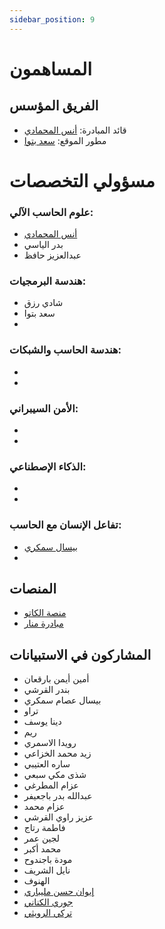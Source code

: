 ```yaml
---
sidebar_position: 9
---
```


# المساهمون

## الفريق المؤسس
- قائد المبادرة: [أنس المحمادي](https://x.com/itsanas121)  
- مطور الموقع: [سعد بتوا](https://x.com/SaadBatwa)



# مسؤولي التخصصات
### علوم الحاسب الآلي:

- [أنس المحمادي](https://x.com/itsanas121) 
- بدر الياسي
- عبدالعزيز حافظ

### هندسة البرمجيات:
- شادي رزق
- سعد بتوا
-

### هندسة الحاسب والشبكات:
- 
-

### الأمن السيبراني:
-
-

### الذكاء الإصطناعي:
-
-

### تفاعل الإنسان مع الحاسب:
- [بيسال سمكري](https://www.linkedin.com/in/بيسال-سمكري-66a92b2b8)
-



## المنصات  
- [منصة الكاتو](http://elcato.sb.sa)  
- [مبادرة منار](https://x.com/Manarinit)
  
## المشاركون في الاستبيانات  
- أمين أيمن بارقعان  
- بندر القرشي  
- بيسال عصام سمكري  
- تراو  
- دينا يوسف  
- ريم  
- رويدا الاسمري  
- زيد محمد الخزاعي  
- ساره العتيبي  
- شذى مكي سبعي  
- عزام المطرغي  
- عبدالله بدر باجعيفر  
- عزام محمد  
- عزيز راوي القرشي  
- فاطمة رتاج  
- لجين عمر  
- محمد أكبر  
- مودة باجندوح  
- نايل الشريف  
- الهنوف  
- [إيوان حسن مليباري](https://x.com/ZeRo0o_Epic?t=pC7WDIvA0hVwLJ-hLghvow&s=09)  
- [جوري الكناني](https://x.com/JoryAlkanani)  
- [تركي الرويثي](https://x.com/i_T71)
